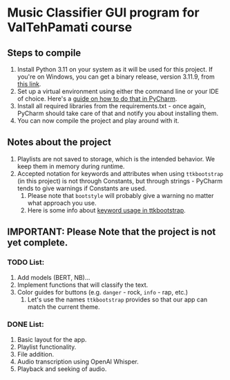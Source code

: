 # Music Classifier GUI program for ValTehPamati course

## Steps to compile
1. Install Python 3.11 on your system as it will be used for this project. 
If you're on Windows, you can get a binary release, version 3.11.9, from [this link](https://www.python.org/downloads/windows/).
2. Set up a virtual environment using either the command line or your IDE of choice. 
Here's a [guide on how to do that in PyCharm](https://www.jetbrains.com/help/pycharm/creating-virtual-environment.html#python_create_virtual_env).
3. Install all required libraries from the requirements.txt - once again, 
PyCharm should take care of that and notify you about installing them.
4. You can now compile the project and play around with it.

## Notes about the project
1. Playlists are not saved to storage, which is the intended behavior. 
We keep them in memory during runtime.
2. Accepted notation for keywords and attributes when using `ttkbootstrap` (in this project)
is not through Constants, but through strings -
PyCharm tends to give warnings if Constants are used. 
   1. Please note that `bootstyle` will probably give a warning no matter what approach you use.
   2. Here is some info about [keyword usage in ttkbootstrap](https://ttkbootstrap.readthedocs.io/en/latest/gettingstarted/tutorial/#keyword-usage).

## IMPORTANT: Please Note that the project is not yet complete.
### TODO List:
1. Add models (BERT, NB)...
2. Implement functions that will classify the text.
3. Color guides for buttons (e.g. `danger` - rock, `info` - rap, etc.)
   1. Let's use the names `ttkbootstrap` provides so that our app can match the current theme.
### DONE List:
1. Basic layout for the app.
2. Playlist functionality.
3. File addition.
4. Audio transcription using OpenAI Whisper.
5. Playback and seeking of audio.